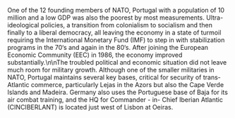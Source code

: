 One of the 12 founding members of NATO, Portugal with a population of 10 million and a low GDP was also the poorest by most measurements. Ultra-ideological policies, a transition from colonialism to socialism and then finally to a liberal democracy, all leaving the economy in a state of turmoil requiring the International Monetary Fund (IMF) to step in with stabilization programs in the 70‘s and again in the 80‘s. After joining the European Economic Community (EEC) in 1986, the economy improved substantially.\n\nThe troubled political and economic situation did not leave much room for military growth. Although one of the smaller militaries in NATO, Portugal maintains several key bases, critical for security of trans- Atlantic commerce, particularly Lejas in the Azors but also the Cape Verde Islands and Madeira. Germany also uses the Portuguese base of Baja for its air combat training, and the HQ for Commander - in- Chief Iberian Atlantic (CINCIBERLANT) is located just west of Lisbon at Oeiras.
